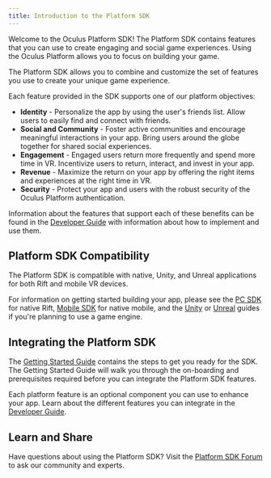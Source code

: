 ```yaml
---
title: Introduction to the Platform SDK
---
```


Welcome to the Oculus Platform SDK! The Platform SDK contains features that you can use to create engaging and social game experiences. Using the Oculus Platform allows you to focus on building your game.

The Platform SDK allows you to combine and customize the set of features you use to create your unique game experience.

Each feature provided in the SDK supports one of our platform objectives:

* **Identity** - Personalize the app by using the user's friends list. Allow users to easily find and connect with friends.
* **Social and Community** - Foster active communities and encourage meaningful interactions in your app. Bring users around the globe together for shared social experiences. 
* **Engagement** - Engaged users return more frequently and spend more time in VR. Incentivize users to return, interact, and invest in your app.
* **Revenue** - Maximize the return on your app by offering the right items and experiences at the right time in VR.
* **Security** - Protect your app and users with the robust security of the Oculus Platform authentication.


Information about the features that support each of these benefits can be found in the [Developer Guide](/documentation/platform/latest/concepts/book-dg/) with information about how to implement and use them. 

## Platform SDK Compatibility

The Platform SDK is compatible with native, Unity, and Unreal applications for both Rift and mobile VR devices.

For information on getting started building your app, please see the [PC SDK](/documentation/pcsdk/latest/) for native Rift, [Mobile SDK](/documentation/mobilesdk/latest/) for native mobile, and the [Unity](/documentation/unity/latest/) or [Unreal](/documentation/unreal/latest/) guides if you're planning to use a game engine.

## Integrating the Platform SDK

The [Getting Started Guide](/documentation/platform/latest/concepts/book-pgsg/) contains the steps to get you ready for the SDK. The Getting Started Guide will walk you through the on-boarding and prerequisites required before you can integrate the Platform SDK features. 

 Each platform feature is an optional component you can use to enhance your app. Learn about the different features you can integrate in the [Developer Guide](/documentation/platform/latest/concepts/book-dg/).

## Learn and Share

Have questions about using the Platform SDK? Visit the [Platform SDK Forum](https://forums.oculus.com/community/categories/platform-sdk) to ask our community and experts.
